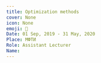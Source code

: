 ```yaml
---
title: Optimization methods
cover: None
icon: None
emoji: 🚝
Date: 01 Sep, 2019 - 31 May, 2020
Place: МФТИ
Role: Assistant Lecturer
Name: 
---
```


